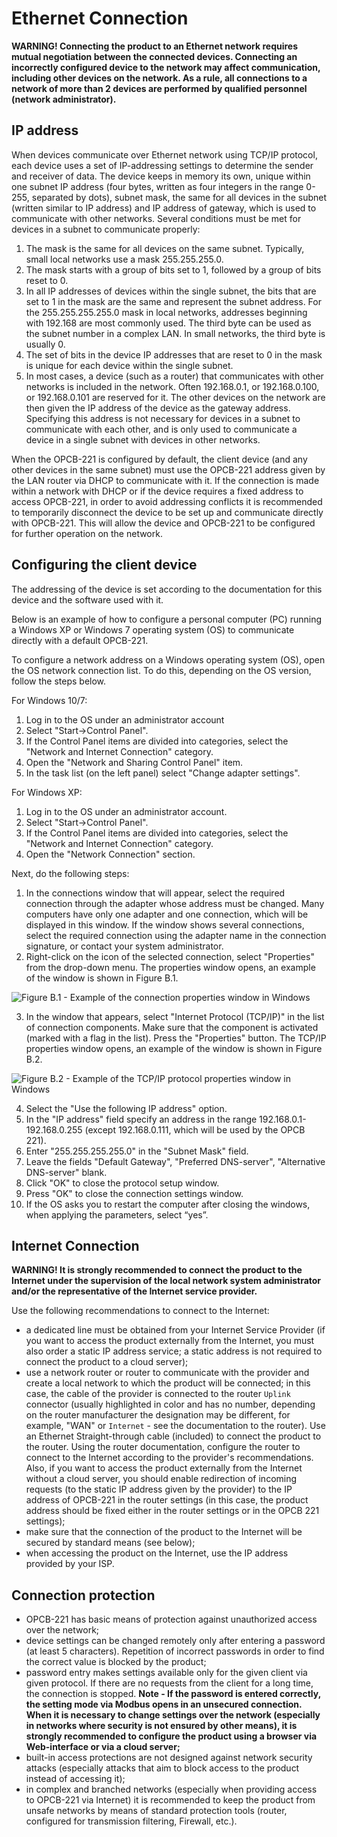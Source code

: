 # Ethernet Connection

**WARNING! Connecting the product to an Ethernet network requires mutual negotiation between the
connected devices. Connecting an incorrectly configured device to the network may affect
communication, including other devices on the network. As a rule, all connections to a network of
more than 2 devices are performed by qualified personnel (network administrator).**

## IP address

When devices communicate over Ethernet network using TCP/IP protocol, each device uses a set of
IP-addressing settings to determine the sender and receiver of data. The device keeps in memory its
own, unique within one subnet IP address (four bytes, written as four integers in the range 0-255,
separated by dots), subnet mask, the same for all devices in the subnet (written similar to IP
address) and IP address of gateway, which is used to communicate with other networks. Several
conditions must be met for devices in a subnet to communicate properly:

1. The mask is the same for all devices on the same subnet. Typically, small local networks use a
   mask 255.255.255.0.
2. The mask starts with a group of bits set to 1, followed by a group of bits reset to 0.
3. In all IP addresses of devices within the single subnet, the bits that are set to 1 in the mask
   are the same and represent the subnet address. For the 255.255.255.255.0 mask in local networks,
   addresses beginning with 192.168 are most commonly used. The third byte can be used as the
   subnet number in a complex LAN. In small networks, the third byte is usually 0.
4. The set of bits in the device IP addresses that are reset to 0 in the mask is unique for each
   device within the single subnet.
5. In most cases, a device (such as a router) that communicates with other networks is included in
   the network. Often 192.168.0.1, or 192.168.0.100, or 192.168.0.101 are reserved for it. The
   other devices on the network are then given the IP address of the device as the gateway address.
   Specifying this address is not necessary for devices in a subnet to communicate with each other,
   and is only used to communicate a device in a single subnet with devices in other networks.

When the OPCB-221 is configured by default, the client device (and any other devices in the same
subnet) must use the OPCB-221 address given by the LAN router via DHCP to communicate with it. If
the connection is made within a network with DHCP or if the device requires a fixed address to
access OPCB-221, in order to avoid addressing conflicts it is recommended to temporarily disconnect
the device to be set up and communicate directly with OPCB-221. This will allow the device and
OPCB-221 to be configured for further operation on the network.

## Configuring the client device

The addressing of the device is set according to the documentation for this device and the software
used with it.

Below is an example of how to configure a personal computer (PC) running a Windows XP or Windows 7
operating system (OS) to communicate directly with a default OPCB-221.

To configure a network address on a Windows operating system (OS), open the OS network connection
list. To do this, depending on the OS version, follow the steps below.

<!-- TODO: for windows 11, macOS -->

For Windows 10/7:

1. Log in to the OS under an administrator account
2. Select "Start->Control Panel".
3. If the Control Panel items are divided into categories, select the "Network and Internet
   Connection" category.
4. Open the "Network and Sharing Control Panel" item.
5. In the task list (on the left panel) select "Change adapter settings".

For Windows XP:

1. Log in to the OS under an administrator account.
2. Select "Start->Control Panel".
3. If the Control Panel items are divided into categories, select the "Network and Internet
   Connection" category.
4. Open the "Network Connection" section.

Next, do the following steps:

1. In the connections window that will appear, select the required connection through the adapter
   whose address must be changed. Many computers have only one adapter and one connection, which
   will be displayed in this window. If the window shows several connections, select the required
   connection using the adapter name in the connection signature, or contact your system
   administrator.
2. Right-click on the icon of the selected connection, select "Properties" from the drop-down menu.
   The properties window opens, an example of the window is shown in Figure B.1.

![ Figure B.1 - Example of the connection properties window in Windows](./images/connection-properties.png)

3. In the window that appears, select "Internet Protocol (TCP/IP)" in the list of connection
   components. Make sure that the component is activated (marked with a flag in the list). Press
   the "Properties" button. The TCP/IP properties window opens, an example of the window is shown
   in Figure B.2.

![ Figure B.2 - Example of the TCP/IP protocol properties window in Windows](./images/tcpip-properties.png)

4. Select the "Use the following IP address" option.
5. In the "IP address" field specify an address in the range 192.168.0.1-192.168.0.255 (except
   192.168.0.111, which will be used by the OPCB 221).
6. Enter "255.255.255.255.0" in the "Subnet Mask" field.
7. Leave the fields "Default Gateway", "Preferred DNS-server", "Alternative DNS-server" blank.
8. Click "OK" to close the protocol setup window.
9. Press "OK" to close the connection settings window.
10. If the OS asks you to restart the computer after closing the windows, when applying the
    parameters, select “yes”.

## Internet Connection

**WARNING! It is strongly recommended to connect the product to the Internet under the supervision
of the local network system administrator and/or the representative of the Internet service
provider.**

Use the following recommendations to connect to the Internet:

- a dedicated line must be obtained from your Internet Service Provider (if you want to access the
  product externally from the Internet, you must also order a static IP address service; a static
  address is not required to connect the product to a cloud server);
- use a network router or router to communicate with the provider and create a local network to
  which the product will be connected; in this case, the cable of the provider is connected to the
  router `Uplink` connector (usually highlighted in color and has no number, depending on the
  router manufacturer the designation may be different, for example, "WAN" or `Internet` - see the
  documentation to the router). Use an Ethernet Straight-through cable (included) to connect the
  product to the router. Using the router documentation, configure the router to connect to the
  Internet according to the provider's recommendations. Also, if you want to access the product
  externally from the Internet without a cloud server, you should enable redirection of incoming
  requests (to the static IP address given by the provider) to the IP address of OPCB-221 in the
  router settings (in this case, the product address should be fixed either in the router settings
  or in the OPCB 221 settings);
- make sure that the connection of the product to the Internet will be secured by standard means
  (see below);
- when accessing the product on the Internet, use the IP address provided by your ISP.

## Connection protection

- OPCB-221 has basic means of protection against unauthorized access over the network;
- device settings can be changed remotely only after entering a password (at least 5 characters).
  Repetition of incorrect passwords in order to find the correct value is blocked by the product;
- password entry makes settings available only for the given client via given protocol. If there
  are no requests from the client for a long time, the connection is stopped. **Note - If the
  password is entered correctly, the setting mode via Modbus opens in an unsecured connection. When
  it is necessary to change settings over the network (especially in networks where security is not
  ensured by other means), it is strongly recommended to configure the product using a browser via
  Web-interface or via a cloud server;**
- built-in access protections are not designed against network security attacks (especially attacks
  that aim to block access to the product instead of accessing it);
- in complex and branched networks (especially when providing access to OPCB-221 via Internet) it
  is recommended to keep the product from unsafe networks by means of standard protection tools
  (router, configured for transmission filtering, Firewall, etc.).
